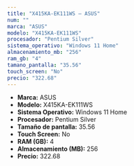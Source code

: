 ```yaml
---
title: "X415KA-EK111WS — ASUS"
num: ""
marca: "ASUS"
modelo: "X415KA-EK111WS"
procesador: "Pentium Silver"
sistema_operativo: "Windows 11 Home"
almacenamiento_mb: "256"
ram_gb: "4"
tamano_pantalla: "35.56"
touch_screen: "No"
precio: "322.68"
---
```

<ul>
<li><strong>Marca:</strong> ASUS</li>
<li><strong>Modelo:</strong> X415KA-EK111WS</li>
<li><strong>Sistema Operativo:</strong> Windows 11 Home</li>
<li><strong>Procesador:</strong> Pentium Silver </li>
<li><strong>Tamaño de pantalla:</strong> 35.56</li>
<li><strong>Touch Screen:</strong> No</li>
<li><strong>RAM (GB):</strong> 4</li>
<li><strong>Almacenamiento (MB):</strong> 256</li>
<li><strong>Precio:</strong> 322.68</li>
</ul>